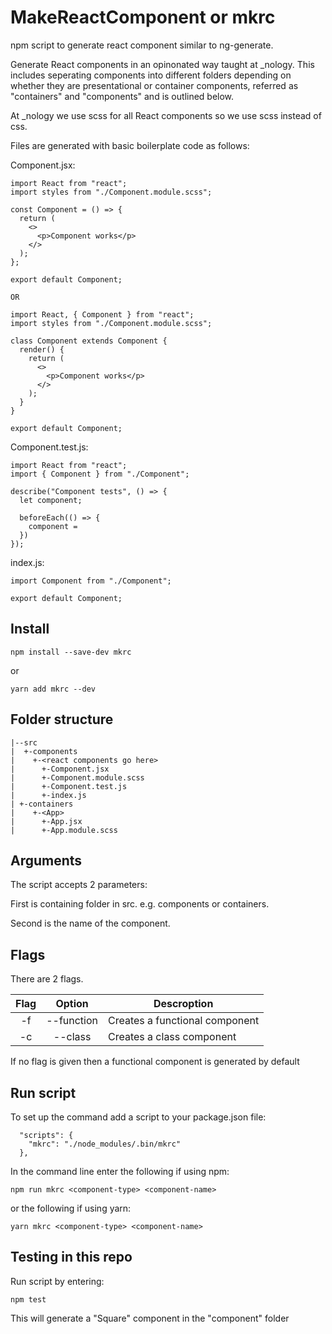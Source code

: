# MakeReactComponent or mkrc

npm script to generate react component similar to ng-generate.

Generate React components in an opinonated way taught at \_nology.
This includes seperating components into different folders depending on whether they are presentational or container components, referred as "containers" and "components" and is outlined below.

At \_nology we use scss for all React components so we use scss instead of css.

Files are generated with basic boilerplate code as follows:

Component.jsx:

```
import React from "react";
import styles from "./Component.module.scss";

const Component = () => {
  return (
    <>
      <p>Component works</p>
    </>
  );
};

export default Component;

OR

import React, { Component } from "react";
import styles from "./Component.module.scss";

class Component extends Component {
  render() {
    return (
      <>
        <p>Component works</p>
      </>
    );
  }
}

export default Component;
```

Component.test.js:

```
import React from "react";
import { Component } from "./Component";

describe("Component tests", () => {
  let component;

  beforeEach(() => {
    component =
  })
});
```

index.js:

```
import Component from "./Component";

export default Component;
```

## Install

```
npm install --save-dev mkrc
```

or

```
yarn add mkrc --dev
```

## Folder structure

```
|--src
|  +-components
|    +-<react components go here>
|      +-Component.jsx
|      +-Component.module.scss
|      +-Component.test.js
|      +-index.js
| +-containers
|    +-<App>
|      +-App.jsx
|      +-App.module.scss

```

## Arguments

The script accepts 2 parameters:

First is containing folder in src. e.g. components or containers.

Second is the name of the component.

## Flags

There are 2 flags.

| Flag |   Option   | Descroption                    |
| :--: | :--------: | ------------------------------ |
|  -f  | --function | Creates a functional component |
|  -c  |  --class   | Creates a class component      |

If no flag is given then a functional component is generated by default

## Run script

To set up the command add a script to your package.json file:

```
  "scripts": {
    "mkrc": "./node_modules/.bin/mkrc"
  },
```

In the command line enter the following if using npm:

```
npm run mkrc <component-type> <component-name>
```

or the following if using yarn:

```
yarn mkrc <component-type> <component-name>
```

## Testing in this repo

Run script by entering:

```
npm test
```

This will generate a "Square" component in the "component" folder
